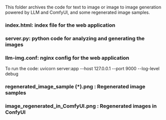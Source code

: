 This folder archives the code for text to image or image to image generation powered by LLM and ComfyUI, and some regenerated image samples.

### index.html: index file for the web application
### server.py:  python code for analyzing and generating the images
### llm-img.conf: nginx config for the web application

To run the code:
uvicorn server:app --host 127.0.0.1 --port 9000 --log-level debug

### regenerated_image_sample (*).png :  Regenerated image samples
### image_regenerated_in_ComfyUI.png :  Regenerated images in ConfyUI
